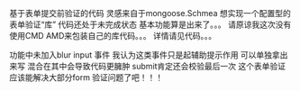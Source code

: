 基于表单提交前验证的代码
灵感来自于mongoose.Schmea 想实现一个配置型的表单验证“库” 代码还处于未完成状态 基本功能算是出来了。。。
请原谅我这次没有使用CMD AMD来包装自己的库代码。。。
详情请见代码。。。

功能中未加入blur input 事件 我认为这类事件只是起辅助提示作用 可以单独拿出来写 混合在其中会导致代码更臃肿 submit肯定还会校验最后一次
这个表单验证应该能解决大部分form 验证问题了吧！！！